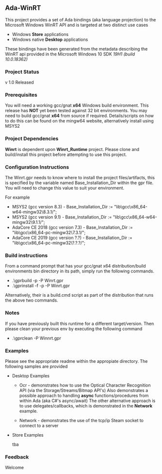 ## Ada-WinRT

This project provides a set of Ada bindings (aka language projection) to the Microsoft Windows WinRT API
and is targeted at two distinct use cases

- Windows **Store** applications
- Windows native **Desktop** applications

These bindings have been generated from the metadata describing the WinRT api provided in the
Microsoft Windows 10 SDK *19H1 (build 10.0.18362)*

### Project Status

v 1.0 Released

### Prerequisites

You will need a working gcc/gnat **x64** Windows build environment. This release has **NOT** yet been
tested against 32 bit environments. You may need to build gcc/gnat **x64** from source if required.
Details/scripts on how to do this can be found on the mingw64 website, alternatively install using MSYS2

### Project Dependencies

**Winrt** is dependent upon **Winrt_Runtime** project. Please clone and build/install this project before attempting
to use this project.

### Configuration Instructions

The Winrt.gpr needs to know where to install the project files/artifacts, this is specified by the
variable named Base_Installation_Dir within the gpr file. You will need to change this value to suit your
environment.

For example

* MSYS2 (gcc version 8.3) - Base_Installation_Dir := "lib\gcc\x86_64-w64-mingw32\8.3.1/";
* MSYS2 (gcc version 9.1) - Base_Installation_Dir := "lib\gcc\x86_64-w64-mingw32\9.1.1/";
* AdaCore CE 2018 (gcc version 7.3) - Base_Installation_Dir := "lib\gcc\x86_64-pc-mingw32\7.3.1/";
* AdaCore CE 2019 (gcc version ?.?) - Base_Installation_Dir := "lib\gcc\x86_64-pc-mingw32\\?.?.?/";

### Build instructions

From a command prompt that has your gcc/gnat x64 distribution/build environments bin directory in its path,
simply run the following commands.

* .\gprbuild -p -P Winrt.gpr
* .\gprinstall -f -p -P Winrt.gpr

Alternatively, their is a build.cmd script as part of the distribution that runs the above two commands.

### Notes

If you have previously built this runtime for a different target/version. Then please clean your previous env
by executing the following command

* .\gprclean -P Winnrt.gpr

### Examples

Please see the appropriate readme within the appropiate directory. The following samples are provided

* Desktop Examples

  * Ocr - demonstrates how to use the Optical Character Recognition API (via the Storage/Streams/Bitmap API's) Also demonstrates a possible approach to handling **async** functions/procedures from within Ada (aka C#'s async/await) The other alternative approach is to use delegates/callbacks, which is demonstrated in the **Network** example.
  
  * Network - demonstrates the use of the tcp/ip Steam socket to connect to a server

* Store Examples

  tba

### Feedback

Welcome
